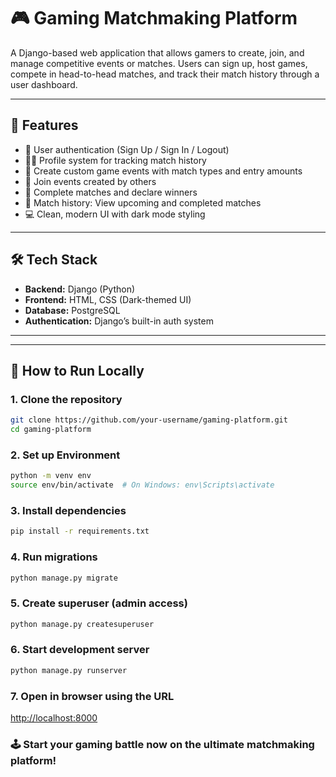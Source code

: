 # 🎮 Gaming Matchmaking Platform

A Django-based web application that allows gamers to create, join, and manage competitive events or matches. Users can sign up, host games, compete in head-to-head matches, and track their match history through a user dashboard.

---

## 🚀 Features

- 🔐 User authentication (Sign Up / Sign In / Logout)
- 🧑‍💼 Profile system for tracking match history
- 🎯 Create custom game events with match types and entry amounts
- 👫 Join events created by others
- 🏁 Complete matches and declare winners
- 🧾 Match history: View upcoming and completed matches
- 💻 Clean, modern UI with dark mode styling

---

## 🛠️ Tech Stack

- **Backend:** Django (Python)
- **Frontend:** HTML, CSS (Dark-themed UI)
- **Database:** PostgreSQL
- **Authentication:** Django’s built-in auth system

---


---

## 🧪 How to Run Locally

### 1. Clone the repository
```bash
git clone https://github.com/your-username/gaming-platform.git
cd gaming-platform
```
### 2. Set up Environment
```bash
python -m venv env
source env/bin/activate  # On Windows: env\Scripts\activate
```

### 3. Install dependencies
```bash
pip install -r requirements.txt
```

### 4. Run migrations
```bash
python manage.py migrate
```
### 5. Create superuser (admin access)
```bash
python manage.py createsuperuser
```
### 6. Start development server
```cmd
python manage.py runserver
```
### 7. Open in browser using the URL

[http://localhost:8000](http://localhost:8000)

### 🕹️ Start your gaming battle now on the ultimate matchmaking platform!






